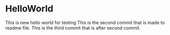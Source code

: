 # HelloWorld
This is new hello world for testing
This is the second commit that is made to readme file.
This is the third commit that is after second commit.

